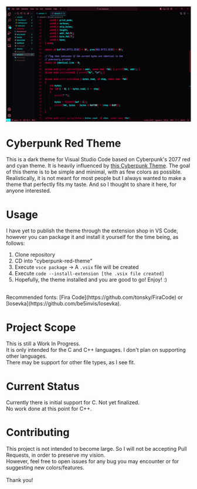 ![Cyberpunk Red Theme using the Iosevka Font](./cyberpunk_red_theme.png)

# Cyberpunk Red Theme
This is a dark theme for Visual Studio Code based on Cyberpunk's 2077 red and cyan theme. It is heavily influenced by [this Cyberpunk Theme](https://github.com/prometheux-ar/cyberpunk). 
The goal of this theme is to be simple and minimal, with as few colors as possible. <br>
Realistically, it is not meant for most people but I always wanted to make a theme that perfectly fits my taste. And so I thought to share it here, for anyone interested.

# Usage
I have yet to publish the theme through the extension shop in VS Code, however you can package it and install it yourself for the time being, as follows:
<ol>
    <li>Clone repository</li>
    <li>CD into "cyberpunk-red-theme"</li>
    <li>Execute <code>vsce package</code> -> A <code>.vsix</code> file will be created</li>
    <li>Execute <code>code --install-extension [the .vsix file created] </code></li>
    <li>Hopefully, the theme installed and you are good to go! Enjoy! :)</li>
</ol> <br>
Recommended fonts: [Fira Code](https://github.com/tonsky/FiraCode) or [Iosevka](https://github.com/be5invis/Iosevka).

# Project Scope
This is still a Work In Progress. <br>
It is only intended for the C and C++ languages. I don't plan on supporting other languages. <br>
There may be support for other file types, as I see fit.

# Current Status
Currently there is initial support for C. Not yet finalized. <br>
No work done at this point for C++.

# Contributing
This project is not intended to become large. So I will not be accepting Pull Requests, in order to preserve my vision. <br>
However, feel free to open issues for any bug you may encounter or for suggesting new colors/features. <br> <br>
Thank you!
